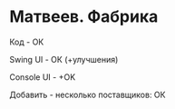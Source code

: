 # Матвеев. Фабрика

Код - ОК

Swing UI - ОК (+улучшения)

Console UI - +OK

Добавить - несколько поставщиков: ОК
